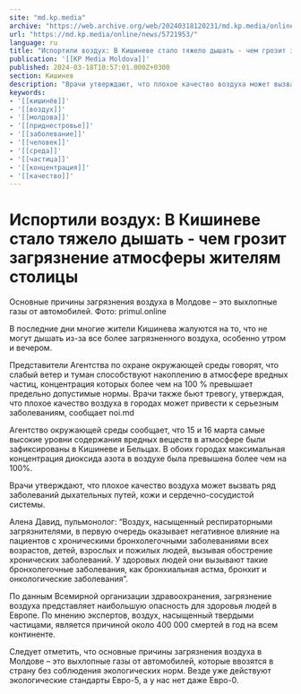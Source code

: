 ```yaml
---
site: "md.kp.media"
archive: "https://web.archive.org/web/20240318120231/md.kp.media/online/news/5721953/"
url: "https://md.kp.media/online/news/5721953/"
language: ru
title: "Испортили воздух: В Кишиневе стало тяжело дышать - чем грозит загрязнение атмосферы жителям столицы"
publication: '[[KP Media Moldova]]'
published: 2024-03-18T10:57:01.000Z+0300
section: Кишинев
description: "Врачи утверждают, что плохое качество воздуха может вызвать ряд заболеваний"
keywords:
- '[[кишинёв]]'
- '[[воздух]]'
- '[[молдова]]'
- '[[приднестровье]]'
- '[[заболевание]]'
- '[[человек]]'
- '[[среда]]'
- '[[частица]]'
- '[[концентрация]]'
- '[[качество]]'
---
```


# Испортили воздух: В Кишиневе стало тяжело дышать - чем грозит загрязнение атмосферы жителям столицы

Основные причины загрязнения воздуха в Молдове – это выхлопные газы от автомобилей. Фото: primul.online

В последние дни многие жители Кишинева жалуются на то, что не могут дышать из-за все более загрязненного воздуха, особенно утром и вечером.

Представители Агентства по охране окружающей среды говорят, что слабый ветер и туман способствуют накоплению в атмосфере вредных частиц, концентрация которых более чем на 100 % превышает предельно допустимые нормы. Врачи также бьют тревогу, утверждая, что плохое качество воздуха в городах может привести к серьезным заболеваниям, сообщает noi.md

Агентство окружающей среды сообщает, что 15 и 16 марта самые высокие уровни содержания вредных веществ в атмосфере были зафиксированы в Кишиневе и Бельцах. В обоих городах максимальная концентрация диоксида азота в воздухе была превышена более чем на 100%.

Врачи утверждают, что плохое качество воздуха может вызвать ряд заболеваний дыхательных путей, кожи и сердечно-сосудистой системы.

Алена Давид, пульмонолог: “Воздух, насыщенный респираторными загрязнителями, в первую очередь оказывает негативное влияние на пациентов с хроническими бронхолегочными заболеваниями всех возрастов, детей, взрослых и пожилых людей, вызывая обострение хронических заболеваний. У здоровых людей они вызывают такие бронхолегочные заболевания, как бронхиальная астма, бронхит и онкологические заболевания”.

По данным Всемирной организации здравоохранения, загрязнение воздуха представляет наибольшую опасность для здоровья людей в Европе. По мнению экспертов, воздух, насыщенный твердыми частицами, является причиной около 400 000 смертей в год на всем континенте.

Следует отметить, что основные причины загрязнения воздуха в Молдове – это выхлопные газы от автомобилей, которые ввозятся в страну без соблюдения экологических норм. Везде уже действуют экологические стандарты Евро-5, а у нас нет даже Евро-0.